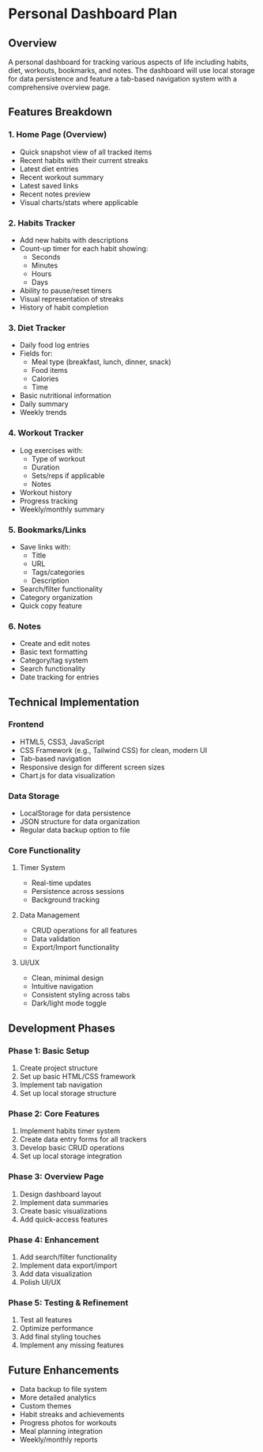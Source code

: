 # Personal Dashboard Plan

## Overview
A personal dashboard for tracking various aspects of life including habits, diet, workouts, bookmarks, and notes. The dashboard will use local storage for data persistence and feature a tab-based navigation system with a comprehensive overview page.

## Features Breakdown

### 1. Home Page (Overview)
- Quick snapshot view of all tracked items
- Recent habits with their current streaks
- Latest diet entries
- Recent workout summary
- Latest saved links
- Recent notes preview
- Visual charts/stats where applicable

### 2. Habits Tracker
- Add new habits with descriptions
- Count-up timer for each habit showing:
  - Seconds
  - Minutes
  - Hours
  - Days
- Ability to pause/reset timers
- Visual representation of streaks
- History of habit completion

### 3. Diet Tracker
- Daily food log entries
- Fields for:
  - Meal type (breakfast, lunch, dinner, snack)
  - Food items
  - Calories
  - Time
- Basic nutritional information
- Daily summary
- Weekly trends

### 4. Workout Tracker
- Log exercises with:
  - Type of workout
  - Duration
  - Sets/reps if applicable
  - Notes
- Workout history
- Progress tracking
- Weekly/monthly summary

### 5. Bookmarks/Links
- Save links with:
  - Title
  - URL
  - Tags/categories
  - Description
- Search/filter functionality
- Category organization
- Quick copy feature

### 6. Notes
- Create and edit notes
- Basic text formatting
- Category/tag system
- Search functionality
- Date tracking for entries

## Technical Implementation

### Frontend
- HTML5, CSS3, JavaScript
- CSS Framework (e.g., Tailwind CSS) for clean, modern UI
- Tab-based navigation
- Responsive design for different screen sizes
- Chart.js for data visualization

### Data Storage
- LocalStorage for data persistence
- JSON structure for data organization
- Regular data backup option to file

### Core Functionality
1. Timer System
   - Real-time updates
   - Persistence across sessions
   - Background tracking

2. Data Management
   - CRUD operations for all features
   - Data validation
   - Export/Import functionality

3. UI/UX
   - Clean, minimal design
   - Intuitive navigation
   - Consistent styling across tabs
   - Dark/light mode toggle

## Development Phases

### Phase 1: Basic Setup
1. Create project structure
2. Set up basic HTML/CSS framework
3. Implement tab navigation
4. Set up local storage structure

### Phase 2: Core Features
1. Implement habits timer system
2. Create data entry forms for all trackers
3. Develop basic CRUD operations
4. Set up local storage integration

### Phase 3: Overview Page
1. Design dashboard layout
2. Implement data summaries
3. Create basic visualizations
4. Add quick-access features

### Phase 4: Enhancement
1. Add search/filter functionality
2. Implement data export/import
3. Add data visualization
4. Polish UI/UX

### Phase 5: Testing & Refinement
1. Test all features
2. Optimize performance
3. Add final styling touches
4. Implement any missing features

## Future Enhancements
- Data backup to file system
- More detailed analytics
- Custom themes
- Habit streaks and achievements
- Progress photos for workouts
- Meal planning integration
- Weekly/monthly reports 